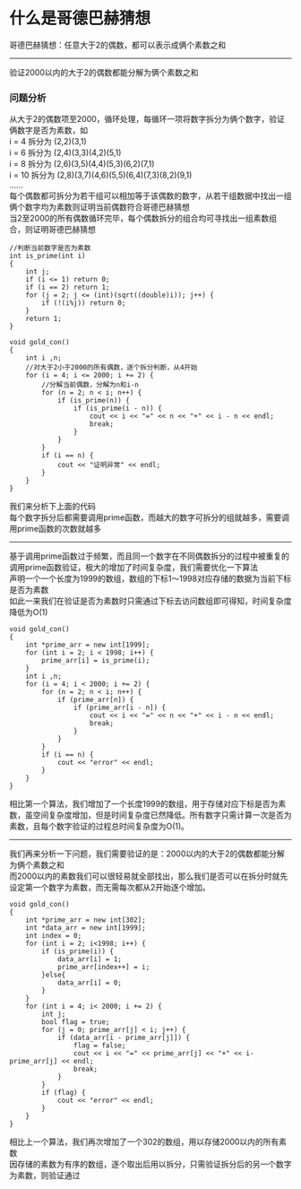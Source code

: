 # 什么是哥德巴赫猜想
哥德巴赫猜想：任意大于2的偶数，都可以表示成俩个素数之和

-----
验证2000以内的大于2的偶数都能分解为俩个素数之和

### 问题分析
从大于2的偶数项至2000，循环处理，每循环一项将数字拆分为俩个数字，验证俩数字是否为素数，如   
i = 4 拆分为 (2,2)(3,1)   
i = 6 拆分为 (2,4)(3,3)(4,2)(5,1)   
i = 8 拆分为 (2,6)(3,5)(4,4)(5,3)(6,2)(7,1)   
i = 10 拆分为 (2,8)(3,7)(4,6)(5,5)(6,4)(7,3)(8,2)(9,1)   
......   
每个偶数都可拆分为若干组可以相加等于该偶数的数字，从若干组数据中找出一组俩个数字均为素数则证明当前偶数符合哥德巴赫猜想   
当2至2000的所有偶数循环完毕，每个偶数拆分的组合均可寻找出一组素数组合，则证明哥德巴赫猜想   

	//判断当前数字是否为素数
	int is_prime(int i)
	{
	    int j;
	    if (i <= 1) return 0;
	    if (i == 2) return 1;
	    for (j = 2; j <= (int)(sqrt((double)i)); j++) {
	        if (!(i%j)) return 0;
	    }
	    return 1;
	}

	void gold_con()
	{
	    int i ,n;
	    //对大于2小于2000的所有偶数，逐个拆分判断，从4开始
	    for (i = 4; i <= 2000; i += 2) {
	    	//分解当前偶数，分解为n和i-n
	        for (n = 2; n < i; n++) {
	            if (is_prime(n)) {
	                if (is_prime(i - n)) {
	                    cout << i << "=" << n << "+" << i - n << endl;
	                    break;
	                }
	            }
	        }
	        if (i == n) {
	            cout << "证明异常" << endl;
	        }
	    }
	}
我们来分析下上面的代码   
每个数字拆分后都需要调用prime函数，而越大的数字可拆分的组就越多，需要调用prime函数的次数就越多
***
基于调用prime函数过于频繁，而且同一个数字在不同偶数拆分的过程中被重复的调用prime函数验证，极大的增加了时间复杂度，我们需要优化一下算法   
声明一个一个长度为1999的数组，数组的下标1～1998对应存储的数据为当前下标是否为素数   
如此一来我们在验证是否为素数时只需通过下标去访问数组即可得知，时间复杂度降低为O(1)   

	void gold_con()
	{
	    int *prime_arr = new int[1999];
	    for (int i = 2; i < 1998; i++) {
	        prime_arr[i] = is_prime(i);
	    }
	    int i ,n;
	    for (i = 4; i < 2000; i += 2) {
	        for (n = 2; n < i; n++) {
	            if (prime_arr[n]) {
	                if (prime_arr[i - n]) {
	                    cout << i << "=" << n << "+" << i - n << endl;
	                    break;
	                }
	            }
	        }
	        if (i == n) {
	            cout << "error" << endl;
	        }
	    }
	}
	
相比第一个算法，我们增加了一个长度1999的数组，用于存储对应下标是否为素数，虽空间复杂度增加，但是时间复杂度已然降低。所有数字只需计算一次是否为素数，且每个数字验证的过程总时间复杂度为O(1)。      
***   
我们再来分析一下问题，我们需要验证的是：2000以内的大于2的偶数都能分解为俩个素数之和   
而2000以内的素数我们可以很轻易就全部找出，那么我们是否可以在拆分时就先设定第一个数字为素数，而无需每次都从2开始逐个增加。   

	void gold_con()
	{
	    int *prime_arr = new int[302];
	    int *data_arr = new int[1999];
	    int index = 0;
	    for (int i = 2; i<1998; i++) {
	        if (is_prime(i)) {
	            data_arr[i] = 1;
	            prime_arr[index++] = i;
	        }else{
	            data_arr[i] = 0;
	        }
	    }
	    for (int i = 4; i< 2000; i += 2) {
	        int j;
	        bool flag = true;
	        for (j = 0; prime_arr[j] < i; j++) {
	            if (data_arr[i - prime_arr[j]]) {
	                flag = false;
	                cout << i << "=" << prime_arr[j] << "+" << i-prime_arr[j] << endl;
	                break;
	            }
	        }
	        if (flag) {
	            cout << "error" << endl;
	        }
	    }
	}

相比上一个算法，我们再次增加了一个302的数组，用以存储2000以内的所有素数     
因存储的素数为有序的数组，逐个取出后用以拆分，只需验证拆分后的另一个数字为素数，则验证通过   





